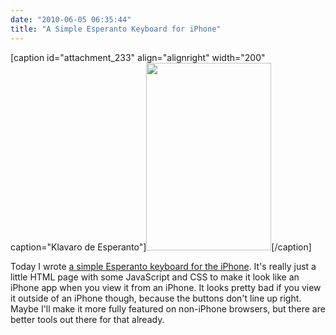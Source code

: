 ```yaml
---
date: "2010-06-05 06:35:44"
title: "A Simple Esperanto Keyboard for iPhone"
---
```

[caption id="attachment_233" align="alignright" width="200" caption="Klavaro de Esperanto"]<a href="http://vaelen.org/wp-content/uploads/2010/06/klavaro.jpg"><img class="size-medium wp-image-233" title="Klavaro" src="http://vaelen.org/wp-content/uploads/2010/06/klavaro-200x300.jpg" alt="" width="200" height="300" /></a>[/caption]

Today I wrote <a href="http://vaelen.org/klavaro/" target="_blank">a simple Esperanto keyboard for the iPhone</a>. It's really just a little HTML page with some JavaScript and CSS to make it look like an iPhone app when you view it from an iPhone. It looks pretty bad if you view it outside of an iPhone though, because the buttons don't line up right. Maybe I'll make it more fully featured on non-iPhone browsers, but there are better tools out there for that already.
